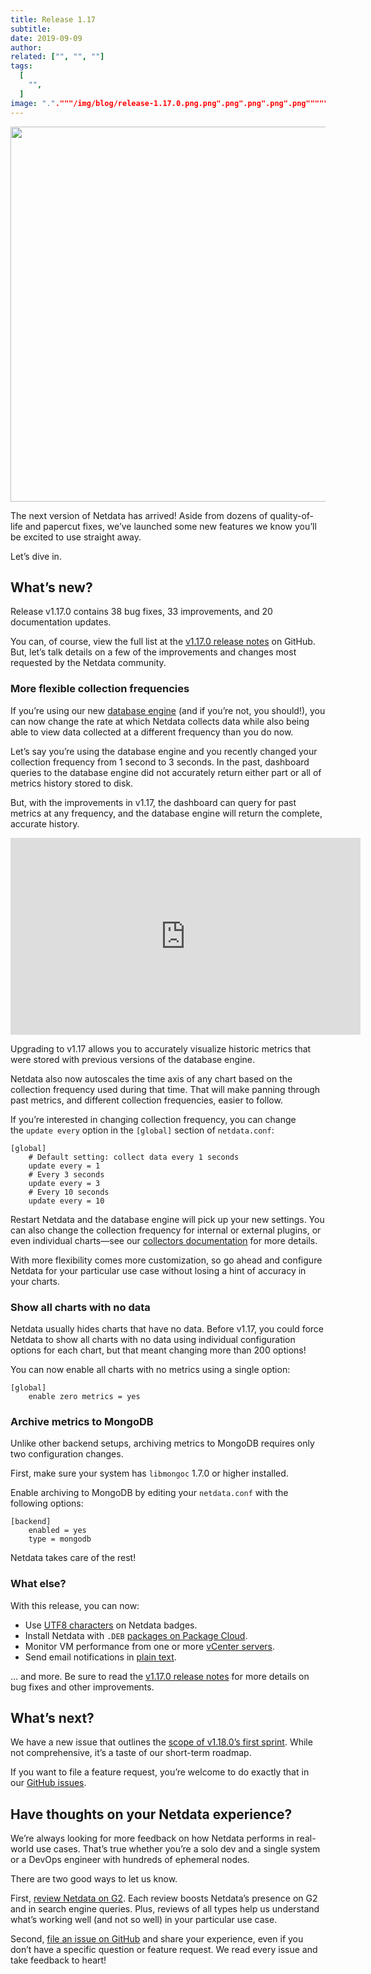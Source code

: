 ```yaml
---
title: Release 1.17
subtitle: 
date: 2019-09-09
author: 
related: ["", "", ""]
tags: 
  [
    "",
  ]
image: "."."""/img/blog/release-1.17.0.png.png".png".png".png".png"""""
---
```

<img class="alignnone size-full wp-image-16864" src="/img/wp-archive/uploads/2022/03/release-1.17.0.png" alt="" width="1200" height="600" />

The next version of Netdata has arrived! Aside from dozens of quality-of-life and papercut fixes, we’ve launched some new features we know you’ll be excited to use straight away.

Let’s dive in.
<h2>What’s new?</h2>
Release v1.17.0 contains 38 bug fixes, 33 improvements, and 20 documentation updates.

You can, of course, view the full list at the <a href="https://github.com/netdata/netdata/releases/tag/v1.17.0">v1.17.0 release notes</a> on GitHub. But, let’s talk details on a few of the improvements and changes most requested by the Netdata community.
<h3>More flexible collection frequencies</h3>
If you’re using our new <a href="https://staging-www.netdata.cloud/blog/product/db-engine/">database engine</a> (and if you’re not, you should!), you can now change the rate at which Netdata collects data while also being able to view data collected at a different frequency than you do now.

Let’s say you’re using the database engine and you recently changed your collection frequency from 1 second to 3 seconds. In the past, dashboard queries to the database engine did not accurately return either part or all of metrics history stored to disk.

But, with the improvements in v1.17, the dashboard can query for past metrics at any frequency, and the database engine will return the complete, accurate history.

<iframe width="560" height="315" src="https://www.youtube.com/embed/A2Y7QOgOir4" title="YouTube video player" frameborder="0" allow="accelerometer; autoplay; clipboard-write; encrypted-media; gyroscope; picture-in-picture" allowfullscreen></iframe>

Upgrading to v1.17 allows you to accurately visualize historic metrics that were stored with previous versions of the database engine.

Netdata also now autoscales the time axis of any chart based on the collection frequency used during that time. That will make panning through past metrics, and different collection frequencies, easier to follow.

If you’re interested in changing collection frequency, you can change the <code>update every</code> option in the <code>[global]</code> section of <code>netdata.conf</code>:
<pre class=" language-conf"><code class=" language-conf">[global]
    # Default setting: collect data every 1 seconds
    update every = 1
    # Every 3 seconds
    update every = 3
    # Every 10 seconds
    update every = 10
</code></pre>
Restart Netdata and the database engine will pick up your new settings. You can also change the collection frequency for internal or external plugins, or even individual charts—see our <a href="https://learn.netdata.cloud/docs/agent/collectors/">collectors
documentation</a> for more details.

With more flexibility comes more customization, so go ahead and configure Netdata for your particular use case without losing a hint of accuracy in your charts.
<h3>Show all charts with no data</h3>
Netdata usually hides charts that have no data. Before v1.17, you could force Netdata to show all charts with no data using individual configuration options for each chart, but that meant changing more than 200 options!

You can now enable all charts with no metrics using a single option:
<pre class=" language-conf"><code class=" language-conf">[global]
    enable zero metrics = yes
</code></pre>
<h3>Archive metrics to MongoDB</h3>
Unlike other backend setups, archiving metrics to MongoDB requires only two configuration changes.

First, make sure your system has <code>libmongoc</code> 1.7.0 or higher installed.

Enable archiving to MongoDB by editing your <code>netdata.conf</code> with the following options:
<pre class=" language-conf"><code class=" language-conf">[backend]
    enabled = yes
    type = mongodb
</code></pre>
Netdata takes care of the rest!
<h3>What else?</h3>
With this release, you can now:
<ul>
 	<li>Use <a href="https://github.com/netdata/netdata/pull/6426">UTF8 characters</a> on Netdata badges.</li>
 	<li>Install Netdata with <code>.DEB</code> <a href="https://packagecloud.io/netdata">packages on Package Cloud</a>.</li>
 	<li>Monitor VM performance from one or more <a href="https://docs.netdata.cloud/collectors/go.d.plugin/modules/vsphere/">vCenter
servers</a>.</li>
 	<li>Send email notifications in <a href="https://github.com/netdata/netdata/pull/6485">plain text</a>.</li>
</ul>
… and more. Be sure to read the <a href="https://github.com/netdata/netdata/releases/tag/v1.17.0">v1.17.0 release notes</a> for
more details on bug fixes and other improvements.
<h2>What’s next?</h2>
We have a new issue that outlines the <a href="https://github.com/netdata/netdata/issues/6770">scope of v1.18.0’s first sprint</a>. While not comprehensive, it’s a taste of our short-term roadmap.

If you want to file a feature request, you’re welcome to do exactly that in our <a href="https://github.com/netdata/netdata/issues/new?labels=feature+request%2C+needs+triage&amp;template=feature_request.md">GitHub issues</a>.
<h2>Have thoughts on your Netdata experience?</h2>
We’re always looking for more feedback on how Netdata performs in real-world use cases. That’s true whether you’re a solo dev and a single system or a DevOps engineer with hundreds of ephemeral nodes.

There are two good ways to let us know.

First, <a href="https://www.g2.com/products/netdata/reviews">review Netdata on G2</a>. Each review boosts Netdata’s presence on G2 and in search engine queries. Plus, reviews of all types help us understand what’s working well (and not so well) in your particular use case.

Second, <a href="https://github.com/netdata/netdata/issues/new">file an issue on GitHub</a> and share your experience, even if you don’t have a specific question or feature request. We read every issue and take feedback to heart!
